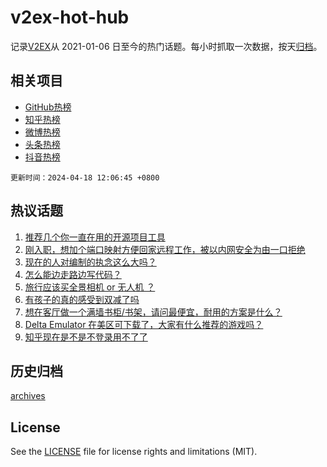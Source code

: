 # v2ex-hot-hub

 记录[V2EX](https://www.v2ex.com/)从 2021-01-06 日至今的热门话题。每小时抓取一次数据，按天[归档](archives)。
 
 ## 相关项目

- [GitHub热榜](https://github.com/it985/github-hot-hub)
- [知乎热榜](https://github.com/it985/zhihu-hot-hub)
- [微博热榜](https://github.com/it985/weibo-hot-hub)
- [头条热榜](https://github.com/it985/toutiao-hot-hub)
- [抖音热榜](https://github.com/it985/douyin-hot-hub)


 `更新时间：2024-04-18 12:06:45 +0800`

## 热议话题

1. [推荐几个你一直在用的开源项目工具](https://www.v2ex.com/t/1033229)
1. [刚入职，想加个端口映射方便回家远程工作，被以内网安全为由一口拒绝](https://www.v2ex.com/t/1033360)
1. [现在的人对编制的执念这么大吗？](https://www.v2ex.com/t/1033459)
1. [怎么能边走路边写代码？](https://www.v2ex.com/t/1033421)
1. [旅行应该买全景相机 or 无人机 ？](https://www.v2ex.com/t/1033224)
1. [有孩子的真的感受到双减了吗](https://www.v2ex.com/t/1033321)
1. [想在客厅做一个满墙书柜/书架，请问最便宜，耐用的方案是什么？](https://www.v2ex.com/t/1033242)
1. [Delta Emulator 在美区可下载了，大家有什么推荐的游戏吗？](https://www.v2ex.com/t/1033473)
1. [知乎现在是不是不登录用不了了](https://www.v2ex.com/t/1033310)

## 历史归档

[archives](archives)

## License

See the [LICENSE](LICENSE) file for license rights and limitations (MIT).
